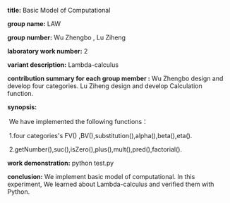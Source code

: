 **title:** Basic Model of Computational

**group name:** LAW

**group number:** Wu Zhengbo , Lu Ziheng

**laboratory work number:**  2

**variant description:**  Lambda-calculus

**contribution summary for each group member :** Wu Zhengbo  design and develop four categories. Lu Ziheng design and develop Calculation function.

**synopsis:**

​	We have implemented the following functions：

​	1.four categories's FV() ,BV(),substitution(),alpha(),beta(),eta().

​	2.getNumber(),suc(),isZero(),plus(),mult(),pred(),factorial().

**work demonstration:** python test.py 

**conclusion:** We implement basic model of computational. In this experiment, We learned about Lambda-calculus and verified them with Python.

​	

